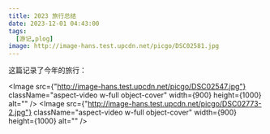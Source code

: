 ```yaml
---
title: 2023 旅行总结
date: 2023-12-01 04:43:00
tags:
  [游记,plog]
image: http://image-hans.test.upcdn.net/picgo/DSC02581.jpg
---
```


这篇记录了今年的旅行：


<Image
          src={"http://image-hans.test.upcdn.net/picgo/DSC02547.jpg"}
          className="aspect-video w-full object-cover"
          width={900}
          height={1000}
          alt=""
        />
        <Image
          src={"http://image-hans.test.upcdn.net/picgo/DSC02773-2.jpg"}
          className="aspect-video w-full object-cover"
          width={900}
          height={1000}
          alt=""
        />